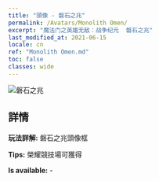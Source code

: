 ```yaml
---
title: "頭像 - 磐石之兆"
permalink: /Avatars/Monolith Omen/
excerpt: "魔法门之英雄无敌：战争纪元  磐石之兆"
last_modified_at: 2021-06-15
locale: cn
ref: "Monolith Omen.md"
toc: false
classes: wide
---
```

 ![磐石之兆](/images/a/avatarFrame_85.png)

## 詳情

 **玩法詳解:** 磐石之兆頭像框 

 **Tips:** 榮耀競技場可獲得 

 **Is available:**  - 

